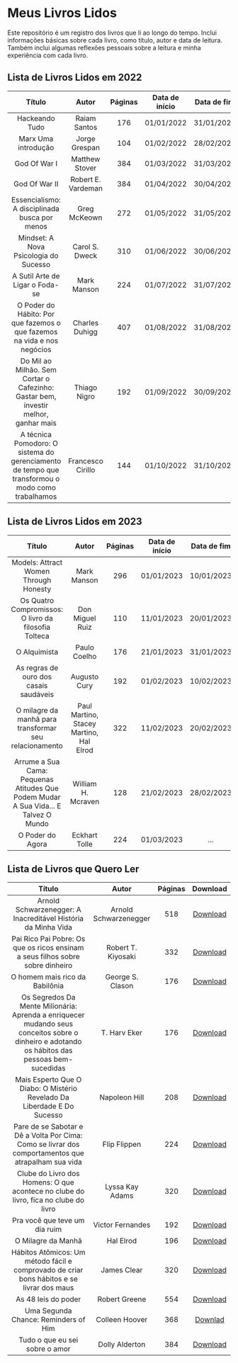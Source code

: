 # Meus Livros Lidos
Este repositório é um registro dos livros que li ao longo do tempo. Inclui informações básicas sobre cada livro, como título, autor e data de leitura. Também inclui algumas reflexões pessoais sobre a leitura e minha experiência com cada livro.
## Lista de Livros Lidos em 2022
| Título | Autor | Páginas | Data de início | Data de fim |
| :---: | :---: | :---: | :---: | :---: |
| Hackeando Tudo | Raiam Santos | 176 | 01/01/2022 | 31/01/2022 |
| Marx Uma introdução | Jorge Grespan | 104 | 01/02/2022 | 28/02/2022 |
| God Of War I | Matthew Stover | 384 | 01/03/2022 | 31/03/2022 |
| God Of War II | Robert E. Vardeman | 384 | 01/04/2022 | 30/04/2022 |
| Essencialismo: A disciplinada busca por menos | Greg McKeown | 272 | 01/05/2022 | 31/05/2022 |
| Mindset: A Nova Psicologia do Sucesso | Carol S. Dweck | 310 | 01/06/2022 | 30/06/2022 |
| A Sutil Arte de Ligar o Foda-se | Mark Manson | 224 | 01/07/2022 | 31/07/2022 |
| O Poder do Hábito: Por que fazemos o que fazemos na vida e nos negócios | Charles Duhigg | 407 | 01/08/2022 | 31/08/2022 |
| Do Mil ao Milhão. Sem Cortar o Cafezinho: Gastar bem, investir melhor, ganhar mais | Thiago Nigro | 192 | 01/09/2022 | 30/09/2022 |
| A técnica Pomodoro: O sistema do gerenciamento de tempo que transformou o modo como trabalhamos | Francesco Cirillo | 144 | 01/10/2022 | 31/10/2022 |

## Lista de Livros Lidos em 2023
| Título | Autor | Páginas | Data de início | Data de fim |
| :---: | :---: | :---: | :---: | :---: |
| Models: Attract Women Through Honesty | Mark Manson | 296 | 01/01/2023 | 10/01/2023 |
| Os Quatro Compromissos: O livro da filosofia Tolteca | Don Miguel Ruiz | 110 | 11/01/2023 | 20/01/2023 |
| O Alquimista | Paulo Coelho | 176 | 21/01/2023 | 31/01/2023 |
| As regras de ouro dos casais saudáveis | Augusto Cury | 192 | 01/02/2023 | 10/02/2023 |
| O milagre da manhã para transformar seu relacionamento | Paul Martino, Stacey Martino, Hal Elrod | 322 | 11/02/2023 | 20/02/2023 |
| Arrume a Sua Cama: Pequenas Atitudes Que Podem Mudar A Sua Vida... E Talvez O Mundo | William H. Mcraven | 128 | 21/02/2023 | 28/02/2023 |
| O Poder do Agora | Eckhart Tolle | 224 | 01/03/2023 | ... |

## Lista de Livros que Quero Ler
| Título | Autor | Páginas | Download |
| :---: | :---: | :---: | :---: |
| Arnold Schwarzenegger: A Inacreditável História da Minha Vida| Arnold Schwarzenegger | 518 | [Download](https://drive.google.com/file/d/1kRhge1knj5cnpHWWgVBrvoPX2l3DuZ15/view?usp=share_link) |
| Pai Rico Pai Pobre: Os que os ricos ensinam a seus filhos sobre sobre dinheiro | Robert T. Kiyosaki | 332 | [Download](https://drive.google.com/file/d/1VT_fJLKa_e_s-2K7lGrjdlnzsqT-_zUR/view?usp=share_link) |
| O homem mais rico da Babilônia | George S. Clason | 176 | [Download](https://drive.google.com/file/d/1GfJGnfkC81x0GDP4EMrBKS8AebSrYmZw/view?usp=share_link) |
| Os Segredos Da Mente Milionária: Aprenda a enriquecer mudando seus conceitos sobre o dinheiro e adotando os hábitos das pessoas bem-sucedidas | T. Harv Eker | 176 | [Download](https://drive.google.com/file/d/1g7XKrsgc72cen6du7ynmf_WVkDqwpfU6/view?usp=share_link) |
| Mais Esperto Que O Diabo: O Mistério Revelado Da Liberdade E Do Sucesso | Napoleon Hill | 208 | [Download](https://drive.google.com/file/d/199PqOf6e6iZ8ycgX9BY9MaelqRgzMefR/view?usp=share_link) |
| Pare de se Sabotar e Dê a Volta Por Cima: Como se livrar dos comportamentos que atrapalham sua vida | Flip Flippen | 224 | [Download](https://drive.google.com/file/d/1irfgWtd-sNC7wxTw9b-MadgFr6Dg_ASs/view?usp=share_link) |
| Clube do Livro dos Homens: O que acontece no clube do livro, fica no clube do livro | Lyssa Kay Adams | 320 | [Download](https://drive.google.com/file/d/1cOAjjdlUTR2Ly_h0oYjQF8CWE-Y7TIJV/view?usp=share_link) |
| Pra você que teve um dia ruim | Victor Fernandes | 192 | [Download](https://drive.google.com/file/d/1xW06be6iHwXJSGP43FFh4cB9iRPSx-ng/view?usp=share_link) |
| O Milagre da Manhã | Hal Elrod | 196 | [Download](https://drive.google.com/file/d/1MzKuDr8eFTr2w4M1DmCVGBFV9atvIVyH/view?usp=share_link) |
| Hábitos Atômicos: Um método fácil e comprovado de criar bons hábitos e se livrar dos maus | James Clear | 320 | [Download](https://drive.google.com/file/d/12PIiHrB8IobQD3IYkxXTNyf_2PInWu97/view?usp=share_link) |
| As 48 leis do poder | Robert Greene | 554 | [Download](https://drive.google.com/file/d/1My9MmIX4usw9cz5DMcDJuCJQRbQL-4cW/view?usp=share_link) |
| Uma Segunda Chance: Reminders of Him | Colleen Hoover | 368 | [Downlad](https://drive.google.com/file/d/1xksei7gsnJJFUyyLmjgVuwPrhKcSZi1S/view?usp=share_link) |
| Tudo o que eu sei sobre o amor | Dolly Alderton | 384 | [Download](https://drive.google.com/file/d/1QWaPgAAv0rw9u05sWRP852mOtkhfiWbS/view?usp=share_link) |
